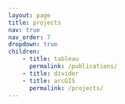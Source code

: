 ```yaml
---
layout: page
title: projects
nav: true
nav_order: 7
dropdown: true
children:
    - title: tableau
      permalink: /publications/
    - title: divider
    - title: arcGIS
      permalink: /projects/
---
```


